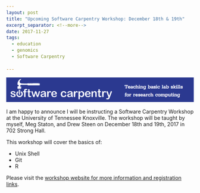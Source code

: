 ```yaml
---
layout: post
title: "Upcoming Software Carpentry Workshop: December 18th & 19th"
excerpt_separator: <!--more-->
date: 2017-11-27
tags:
  - education
  - genomics
  - Software Carpentry

---
```



 ![Software Carpentry](/assets/img/carpentry/s_carp.png)


I am happy to announce I will be instructing a Software Carpentry Workshop at the University of Tennessee Knoxville.  The workshop will be taught by myself, Meg Staton, and Drew Steen on December 18th and 19th, 2017 in 702 Strong Hall.

This workshop will cover the basics of:
* Unix Shell
* Git
* R


Please visit the [workshop website for more information and registration links](https://statonlab.github.io/2017-12-18-carpentry-workshop/).